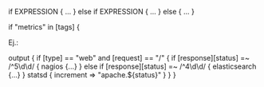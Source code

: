 if EXPRESSION {
  ...
} else if EXPRESSION {
  ...
} else {
  ...
}


if "metrics" in [tags] {


Ej.:

output {
  if [type] == "web" and [request] == "/" {
    if [response][status] =~ /^5\d\d/ {
      nagios {...}
    } else if [response][status] =~ /^4\d\d/ {
      elasticsearch {...}
    }
    statsd { increment => "apache.${status}" }
  }
}
